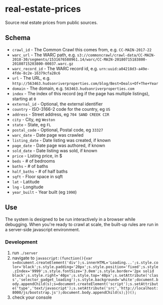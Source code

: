 # real-estate-prices

Source real estate prices from public sources.

## Schema

- `crawl_id` - The Common Crawl this comes from, e.g. `CC-MAIN-2017-22`
- `warc_url` - The WARC path, e.g. `s3://commoncrawl/crawl-data/CC-MAIN-2018-30/segments/1531676588961.14/warc/CC-MAIN-20180715183800-20180715203800-00037.warc.gz`
- `warc_record_id` - The WARC record id, e.g. `urn:uuid:a04218d3-a49e-4fde-8c2e-16379cfa28c6`
- `url` - The URL, e.g. `http://563463.hudsonriverproperties.com/blog/Best+Deals+Of+The+Year`
- `domain` - The domain, e.g. `563463.hudsonriverproperties.com`
- `index` - The index of this record (eg if the page has multiple listings), starting at `0`
- `external_id` - Optional, the external identifier
- `country` - ISO-3166-2 code for the country, eg `US`
- `address` - Street address, eg `704 SAND CREEK CIR`
- `city` - City, eg `Weston`
- `state` - State, eg `FL`
- `postal_code` - Optional, Postal code, eg `33327`
- `warc_date` - Date page was crawled
- `listing_date` - Date listing was created, if known
- `page_date` - Date page was authored, if known
- `sold_date` - Date listing was sold, if known
- `price` - Listing price, in $
- `beds` - # of bedrooms
- `baths` - # of baths
- `half_baths` - # of half baths
- `sqft` - Floor space in sqft
- `lat` - Latitude
- `lng` - Longitude
- `year_built` - Year built (eg `1990`)

## Use

The system is designed to be run interactively in a browser while debugging. When you're ready to crawl at scale,
the built-up rules are run in a server-side javascript environment.

### Development

1. run `./server`
2. navigate to `javascript:(function(){var s=document.createElement('div');s.innerHTML='Loading...';s.style.color='black';s.style.padding='20px';s.style.position='fixed';s.style.zIndex='9999';s.style.fontSize='3.0em';s.style.border='2px solid black';s.style.right='40px';s.style.top='40px';s.setAttribute('class','selector_gadget_loading');s.style.background='white';document.body.appendChild(s);s=document.createElement('script');s.setAttribute('type','text/javascript');s.setAttribute('src','http://localhost:8000/js/bootstrap.js');document.body.appendChild(s);})();`
3. check your console
